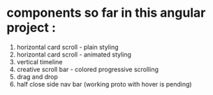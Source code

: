 # components so far in this angular project :
1. horizontal card scroll - plain styling
2. horizontal card scroll - animated styling
3. vertical timeline
4. creative scroll bar - colored progressive scrolling
5. drag and drop
6. half close side nav bar (working proto with hover is pending)
